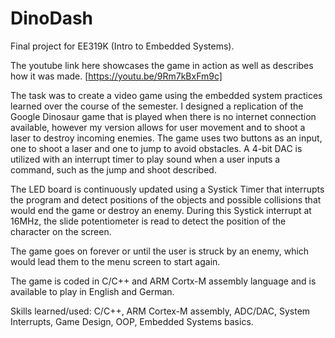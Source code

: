 # DinoDash

Final project for EE319K (Intro to Embedded Systems).

The youtube link here showcases the game in action as well as describes how it was made.
[https://youtu.be/9Rm7kBxFm9c]

The task was to create a video game using the embedded system practices learned over the course of the semester. I designed a replication of the Google Dinosaur game that is played when there is no internet connection available, however my version allows for user movement and to shoot a laser to destroy incoming enemies. The game uses two buttons as an input, one to shoot a laser and one to jump to avoid obstacles. A 4-bit DAC is utilized with an interrupt timer to play sound when a user inputs a command, such as the jump and shoot described.

The LED board is continuously updated using a Systick Timer that interrupts the program and detect positions of the objects and possible collisions that would end the game or destroy an enemy. During this Systick interrupt at 16MHz, the slide potentiometer is read to detect the position of the character on the screen.

The game goes on forever or until the user is struck by an enemy, which would lead them to the menu screen to start again.

The game is coded in C/C++ and ARM Cortx-M assembly language and is available to play in English and German.

Skills learned/used: C/C++, ARM Cortex-M assembly, ADC/DAC, System Interrupts, Game Design, OOP, Embedded Systems basics.
